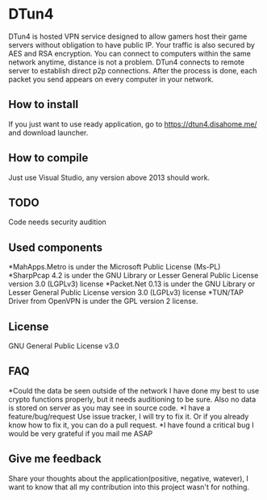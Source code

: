 DTun4
=================
DTun4 is hosted VPN service designed to allow gamers host their game servers without obligation to have public IP. 
Your traffic is also secured by AES and RSA encryption. 
You can connect to computers within the same network anytime, distance is not a problem.
DTun4 connects to remote server to establish direct p2p connections. 
After the process is done, each packet you send appears on every computer in your network.

## How to install
If you just want to use ready application, go to https://dtun4.disahome.me/ and download launcher.

## How to compile
Just use Visual Studio, any version above 2013 should work.

## TODO
Code needs security audition

## Used components
*MahApps.Metro is under the Microsoft Public License (Ms-PL)
*SharpPcap 4.2 is under the GNU Library or Lesser General Public License version 3.0 (LGPLv3) license 
*Packet.Net 0.13 is under the GNU Library or Lesser General Public License version 3.0 (LGPLv3) license 
*TUN/TAP Driver from OpenVPN is under the GPL version 2 license.

## License
GNU General Public License v3.0

## FAQ
*Could the data be seen outside of the network
I have done my best to use crypto functions properly, but it needs auditioning to be sure. 
Also no data is stored on server as you may see in source code.
*I have a feature/bug/request
Use issue tracker, I will try to fix it. Or if you already know how to fix it, you can do a pull request.
*I have found a critical bug
I would be very grateful if you mail me ASAP

## Give me feedback
Share your thoughts about the application(positive, negative, watever), I want to know that all my contribution into this project wasn't for nothing.
